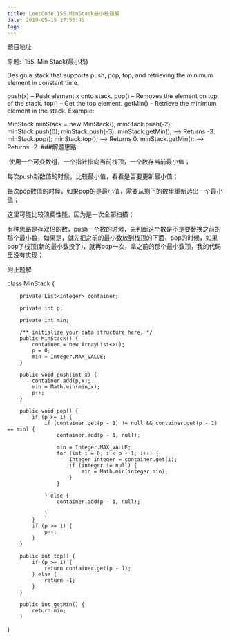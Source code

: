 ```yaml
---
title: LeetCode.155.MinStack最小栈题解
date: 2019-05-15 17:55:49
tags:
---
```


题目地址

原题:
​ 155. Min Stack(最小栈)

Design a stack that supports push, pop, top, and retrieving the minimum element in constant time.

push(x) – Push element x onto stack.
pop() – Removes the element on top of the stack.
top() – Get the top element.
getMin() – Retrieve the minimum element in the stack.
Example:

MinStack minStack = new MinStack();
minStack.push(-2);
minStack.push(0);
minStack.push(-3);
minStack.getMin();   --> Returns -3.
minStack.pop();
minStack.top();      --> Returns 0.
minStack.getMin();   --> Returns -2.
###解题思路:

​ 使用一个可变数组，一个指针指向当前栈顶，一个数存当前最小值；

每次push新数值的时候，比较最小值，看看是否要更新最小值；

每次pop数值的时候，如果pop的是最小值，需要从剩下的数里重新选出一个最小值；

这里可能比较浪费性能，因为是一次全部扫描；

有种思路是存双倍的数，push一个数的时候，先判断这个数是不是要替换之前的那个最小数，如果是，就先把之前的最小数放到栈顶的下面，pop的时候，如果pop了栈顶(新的最小数没了)，就再pop一次，拿之前的那个最小数顶，我的代码里没有实现；

附上题解

class MinStack {

        private List<Integer> container;

        private int p;

        private int min;

        /** initialize your data structure here. */
        public MinStack() {
            container = new ArrayList<>();
            p = 0;
            min = Integer.MAX_VALUE;
        }

        public void push(int x) {
            container.add(p,x);
            min = Math.min(min,x);
            p++;
        }

        public void pop() {
            if (p >= 1) {
                if (container.get(p - 1) != null && container.get(p - 1) == min) {
                    container.add(p - 1, null);

                    min = Integer.MAX_VALUE;
                    for (int i = 0; i < p - 1; i++) {
                        Integer integer = container.get(i);
                        if (integer != null) {
                            min = Math.min(integer,min);
                        }
                    }

                } else {
                    container.add(p - 1, null);

                }
            }
            if (p >= 1) {
                p--;
            }
        }

        public int top() {
            if (p >= 1) {
                return container.get(p - 1);
            } else {
                return -1;
            }
        }

        public int getMin() {
            return min;
        }
}
